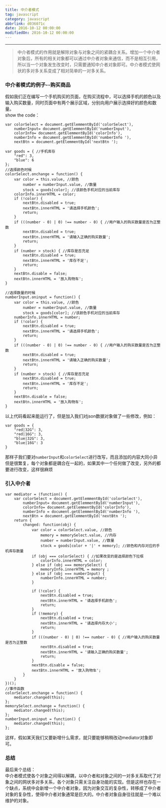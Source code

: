 ```yaml
---
title: 中介者模式
tag: javascript
category: javascript
abbrlink: d036071c
date: 2016-10-12 00:00:00
modifiedOn: 2016-10-12 00:00:00
---
```


* * *

> 中介者模式的作用就是解除对象与对象之间的紧耦合关系。增加一个中介者对象后，所有的相关对象都可以通过中介者对象来通信，而不是相互引用，所以当一个对象发生改变时，只需要通知中介者对象即可。中介者模式使网状的多对多关系变成了相对简单的一对多关系。

### 中介者模式的例子--购买商品

假如我们正在编写一个手机购买的页面，在购买流程中，可以选择手机的颜色以及输入购买数量，同时页面中有两个展示区域，分别向用户展示选择好的颜色和数量。  
show the code：

    
    
    var colorSelect = document.getElemmentById('colorSelect'),
        numberInput= document.getElemmentById('numberInput'),
        colorInfo= document.getElemmentById('colorInfo'),
        numberInfo = document.getElemmentById('numberInfo '),
        nextBtn = document.getElemmentById('nextBtn ');
        
    var goods = { //手机库存
        "red": 3,
        "blue": 6
    };
    //选择颜色时候
    colorSelect.onchange = function() {
        var color = this.value, //颜色
            number = numberInput.value, //数量
            stock = goods[color]; //该颜色手机对应的当前库存
        colorInfo.innerHTML = color;
        if (!color) {
            nextBtn.disabled = true;
            nextBtn.innerHTML = '请选择手机颜色';
            return;
        }
        if (((number - 0) | 0) !== number - 0) { //用户输入的购买数量是否为正整数
            nextBtn.disabled = true;
            nextBtn.innerHTML = '请输入正确的购买数量';
            return;
        }
        if (number > stock) { //库存是否充足
            nextBtn.disabled = true;
            nextBtn.innerHTML = '库存不足';
            return;
        }
        nextBtn.disable = false;
        nextBtn.innerHTML = '放入购物车';
    }
    
    //选择数量的时候
    numberInput.oninput = function() {
        var color = this.value, //颜色
            number = numberInput.value, //数量
            stock = goods[color]; //该颜色手机对应的当前库存
        numberInfo.innerHTML = number;
        if (!color) {
            nextBtn.disabled = true;
            nextBtn.innerHTML = '请选择手机颜色';
            return;
        }
        if (((number - 0) | 0) !== number - 0) { //用户输入的购买数量是否为正整数
            nextBtn.disabled = true;
            nextBtn.innerHTML = '请输入正确的购买数量';
            return;
        }
        if (number > stock) { //库存是否充足
            nextBtn.disabled = true;
            nextBtn.innerHTML = '库存不足';
            return;
        }
        nextBtn.disable = false;
        nextBtn.innerHTML = '放入购物车';
    }

以上代码看起来能运行了，但是加入我们对json数据对象做了一些修改，例如：

    
    
    var goods = {
        "red|32G": 3,
        "red|16G": 3,
        "blue|32G": 3,
        "blue|16G": 3
    }

那样子我们要对`numberInput`和`colorSelect`进行改写，而且添加的内容大同小异但是很繁复，每个对象都是耦合在一起的，如果其中一个任何做了改变，另外的都要进行改变，这样很麻烦

### 引入中介者

    
    
    var mediator = (function() {
        var colorSelect = document.getElemmentById('colorSelect'),
            numberInput= document.getElemmentById('numberInput'),
            colorInfo= document.getElemmentById('colorInfo'),
            numberInfo = document.getElemmentById('numberInfo '),
            nextBtn = document.getElemmentById('nextBtn ');
        return {
            changed: function(obj) {
                var color = colorSelect.value, //颜色
                    memory = memorySelect.value, //内存
                    number = numberInput.value, //数量
                    stock = goods[color + '|' + memory]; //颜色和内存对应的手机库存数量
                if (obj === colorSelect) { //如果改变的是选择颜色下拉框
                    colorInfo.innerHTML = color;
                } else if (obj === memorySelect) {
                    memoryInfo.innerHTML = memory ;
                } else if (obj === numberInput) {
                    numberInfo.innerHTML = number;
                }
    
                if (!color) {
                    nextBtn.disabled = true;
                    nextBtn.innerHTML = '请选择手机颜色';
                    return;
                }
                if (!memory) {
                    nextBtn.disabled = true;
                    nextBtn.innerHTML = '请选择内存大小';
                    return;
                }
                if (((number - 0) | 0) !== number - 0) { //用户输入的购买数量是否为正整数
                    nextBtn.disabled = true;
                    nextBtn.innerHTML = '请输入正确的购买数量';
                    return;
                }
                nextBtn.disable = false;
                nextBtn.innerHTML = '放入购物车';
            }
        }    
    })();
    //事件函数
    colorSelect.onchange = function() {
        mediator.changed(this);
    };
    memorySelect.onchange = function() {
        mediator.changed(this);
    };
    numberInput.oninput = function() {
        mediator.changed(this);
    };

这样，假如某天我们又要新增什么需求，就只要能够稍稍改动mediator对象即可。

### 总结

最后来个总结：  
中介者模式使各个对象之间得以解耦，以中介者和对象之间的一对多关系取代了对象之间的网状多对多关系，各个对象只需关注自身功能的实现。但是这样也存在一个缺点，系统中会新增一个中介者对象，因为对象交互的复杂性，转移成了中介者对象的复杂性，使得中介者对象通常是巨大的。中介者对象自身往往就是一个难以维护的对象。

